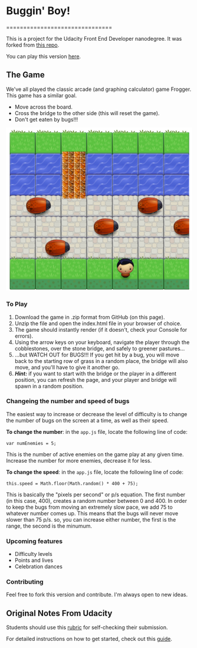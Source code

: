# Buggin' Boy!
===============================

This is a project for the Udacity Front End Developer nanodegree. It was forked from [this repo](https://github.com/udacity/frontend-nanodegree-arcade-game).

You can play this version [here](http://n8finch.github.io/frontend-nanodegree-arcade-game/).

## The Game

We've all played the classic arcade (and graphing calculator) game Frogger. This game has a similar goal.

- Move across the board.
- Cross the bridge to the other side (this will reset the game).
- Don't get eaten by bugs!!! 

![screenshot](images/screenshot.jpg)

### To Play

1. Download the game in .zip format from GitHub (on this page).
2. Unzip the file and open the index.html file in your browser of choice.
3. The game should instantly render (if it doesn't, check your Console for errors).
4. Using the arrow keys on your keyboard, navigate the player through the cobblestones, over the stone bridge, and safely to greener pastures...
5. ...but WATCH OUT for BUGS!!! If you get hit by a bug, you will move back to the starting row of grass in a random place, the bridge will also move, and you'll have to give it another go.
6. ***Hint:*** if you want to start with the bridge or the player in a different position, you can refresh the page, and your player and bridge will spawn in a random position.


### Changeing the number and speed of bugs

The easiest way to increase or decrease the level of difficulty is to change the number of bugs on the screen at a time, as well as their speed.

**To change the number**: in the `app.js` file, locate the following line of code:

```
var numEnemies = 5;
```
This is the number of active enemies on the game play at any given time. Increase the number for more enemies, decrease it for less.

**To change the speed**: in the `app.js` file, locate the following line of code:

```
this.speed = Math.floor(Math.random() * 400 + 75);
```
This is basically the "pixels per second" or p/s equation. The first number (in this case, 400), creates a random number between 0 and 400. In order to keep the bugs from moving an extremely slow pace, we add 75 to whatever number comes up. This means that the bugs will never move slower than 75 p/s. so, you can increase either number, the first is the range, the second is the minumum.


### Upcoming features

- Difficulty levels
- Points and lives
- Celebration dances

### Contributing

Feel free to fork this version and contribute. I'm always open to new ideas. 

## Original Notes From Udacity

Students should use this [rubric](https://www.udacity.com/course/viewer/#!/c-nd001/l-2696458597/m-2687128535) for self-checking their submission.

For detailed instructions on how to get started, check out this [guide](https://docs.google.com/document/d/1v01aScPjSWCCWQLIpFqvg3-vXLH2e8_SZQKC8jNO0Dc/pub?embedded=true).